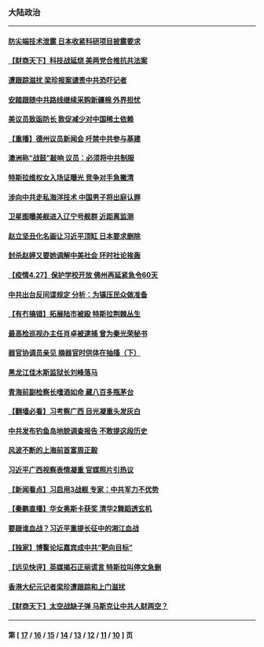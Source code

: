### 大陆政治
---
#### [防尖端技术泄露 日本收紧科研项目披露要求](../../pages/ncid277/n12909499.md) 
#### [【财商天下】科技战延烧 美两党合推抗共法案](../../pages/ncid277/n12908991.md) 
#### [遭跟踪滋扰 梁珍报案谴责中共恐吓记者](../../pages/ncid277/n12909601.md) 
#### [安踏跟随中共路线继续采购新疆棉 外界担忧](../../pages/ncid277/n12909477.md) 
#### [美议员致函防长 敦促减少对中国稀土依赖](../../pages/ncid277/n12909301.md) 
#### [【重播】德州议员新闻会 吁禁中共参与基建](../../pages/ncid277/n12895830.md) 
#### [澳洲称“战鼓”敲响 议员：必须将中共制服](../../pages/ncid277/n12909128.md) 
#### [特斯拉维权女入场证曝光 竞争对手急撇清](../../pages/ncid277/n12909151.md) 
#### [涉向中共走私海洋技术 中国男子将出庭认罪](../../pages/ncid277/n12909141.md) 
#### [卫星图曝美舰进入辽宁号舰群 近距离监测](../../pages/ncid277/n12908971.md) 
#### [赵立坚丑化名画让习近平顶缸 日本要求删除](../../pages/ncid277/n12909101.md) 
#### [封杀赵婷又要她调解中美社会 环时社论挨轰](../../pages/ncid277/n12909090.md) 
#### [【疫情4.27】保护学校开放 佛州再延紧急令60天](../../pages/ncid277/n12908256.md) 
#### [中共出台反间谍规定 分析：为镇压民众做准备](../../pages/ncid277/n12907974.md) 
#### [【有冇搞错】拓展陆市被殴 特斯拉荆棘丛生](../../pages/ncid277/n12907382.md) 
#### [最高检巡视办主任肖卓被逮捕 曾为秦光荣秘书](../../pages/ncid277/n12908478.md) 
#### [器官协调员亲见 摘器官时供体在抽搐（下）](../../pages/ncid277/n12898622.md) 
#### [黑龙江佳木斯监狱长刘峰落马](../../pages/ncid277/n12908409.md) 
#### [青海前副检察长嗜酒如命 藏八百多瓶茅台](../../pages/ncid277/n12908003.md) 
#### [【翻墙必看】习考察广西 目光凝重头发灰白](../../pages/ncid277/n12907699.md) 
#### [中共发布钓鱼岛地貌调查报告 不敢提这段历史](../../pages/ncid277/n12907756.md) 
#### [风波不断的上海前首富周正毅](../../pages/ncid277/n12906479.md) 
#### [习近平广西视察表情凝重 官媒照片引热议](../../pages/ncid277/n12907402.md) 
#### [【新闻看点】习启用3战舰 专家：中共军力不优势](../../pages/ncid277/n12907174.md) 
#### [【秦鹏直播】华女奥斯卡获奖 清华2舞蹈透玄机](../../pages/ncid277/n12907203.md) 
#### [要跟谁血战？习近平重提长征中的湘江血战](../../pages/ncid277/n12907195.md) 
#### [【独家】博鳌论坛嘉宾成中共“靶向目标”](../../pages/ncid277/n12896586.md) 
#### [【远见快评】英媒揭石正丽谎言 特斯拉叫停文急删](../../pages/ncid277/n12907160.md) 
#### [香港大纪元记者梁珍遭跟踪和上门滋扰](../../pages/ncid277/n12907267.md) 
#### [【财商天下】太空战缺子弹 马斯克让中共人财两空？](../../pages/ncid277/n12906534.md) 

---
#### 第 [ [17](./17.md) / [16](./16.md) / [15](./15.md) / [14](./14.md) / [13](./13.md) / [12](./12.md) / [11](./11.md) / [10](./10.md) ] 页
